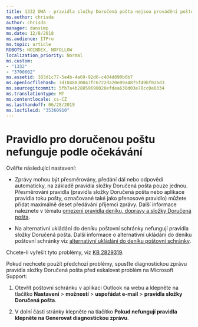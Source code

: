 ```yaml
---
title: 1332 OWA - pravidla složky Doručená pošta nejsou provádění poštovní schránky
ms.author: chrisda
author: chrisda
manager: dansimp
ms.date: 12/8/2018
ms.audience: ITPro
ms.topic: article
ROBOTS: NOINDEX, NOFOLLOW
localization_priority: Normal
ms.custom:
- "1332"
- "3700002"
ms.assetid: 383d1c77-5e4b-4a69-92d6-c404d890b6b7
ms.openlocfilehash: 7d1848830847fc6722da20e09a4875f49bf02bd3
ms.sourcegitcommit: 5fb7a4b28859690020efdea630d03e70cc0e6334
ms.translationtype: MT
ms.contentlocale: cs-CZ
ms.lasthandoff: 06/28/2019
ms.locfileid: "35360910"
---
```

# <a name="an-inbox-rule-doesnt-work-as-expected"></a>Pravidlo pro doručenou poštu nefunguje podle očekávání

Ověřte následující nastavení:

- Zprávy mohou být přesměrovány, předání dál nebo odpovědi automaticky, na základě pravidla složky Doručená pošta pouze jednou. Přesměrování pravidla (pravidla složky Doručená pošta nebo aplikace pravidla toku pošty, označované také jako přenosové pravidlo) můžete přidat maximálně deset předávání příjemci zprávy. Další informace naleznete v tématu [omezení pravidla deníku, dopravy a složky Doručená pošta](https://docs.microsoft.com/office365/servicedescriptions/exchange-online-service-description/exchange-online-limits).

- Na alternativní ukládání do deníku poštovní schránky nefungují pravidla složky Doručená pošta. Další informace o alternativní ukládání do deníku poštovní schránky viz [alternativní ukládání do deníku poštovní schránky](https://docs.microsoft.com/Exchange/security-and-compliance/journaling/journaling#alternate-journaling-mailbox).

Chcete-li vyřešit tyto problémy, viz [KB 2829319](https://support.microsoft.com/kb/2829319).

Pokud nechcete použít předchozí problémy, spusťte diagnostickou zprávu pravidla složky Doručená pošta před eskalovat problém na Microsoft Support:

1. Otevřít poštovní schránku v aplikaci Outlook na webu a klepněte na tlačítko **Nastavení** \> **možností** \> **uspořádat e-mail** \> **pravidla složky Doručená pošta**.

2. V dolní části stránky klepněte na tlačítko **Pokud nefungují pravidla klepněte na Generovat diagnostickou zprávu**.
